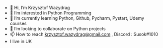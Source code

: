 - 👋 Hi, I’m Krzysztof Wazydrag
- 👀 I’m interested in Python Programming
- 🌱 I’m currently learning Python, Github, Pycharm, Pystart, Udemy courses
- 💞️ I’m looking to collaborate on Python projects 
- 📫 How to reach krzysztof.wazydrag@gmail.com ,  Discord : Susok#1010
- I live in UK
<!---
Susok10/Susok10 is a ✨ special ✨ repository because its `README.md` (this file) appears on your GitHub profile.
You can click the Preview link to take a look at your changes.
--->
